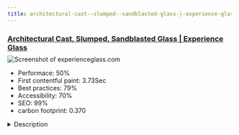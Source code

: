 ```yaml
---
title: architectural-cast--slumped--sandblasted-glass-|-experience-glass
---
```


<div style="height: 3rem">
  <a href="https://experienceglass.com/"><h3>Architectural Cast, Slumped, Sandblasted Glass | Experience Glass</h3></a>
</div>
<img loading="lazy" src="/images/thumbs/experienceglass.com.jpg" alt="Screenshot of experienceglass.com" />
<ul>
  <li>Performace: 50%</li>
  <li>
    First contentful paint:
    3.73Sec
  </li>
  <li>Best practices: 79%</li>
  <li>Accessibility: 70%</li>
  <li>SEO: 99%</li>
  <li>carbon footprint: 0.370</li>
</ul>
<details>
  <summary>Description</summary>
  <p>Experience Glass is a family run company based in Carlsbad, California, designing custom glass products including thick glass, slumped, ColorFuse™, sandblasted, and PermaCoat™ glass for architectural, flooring, lighting, walls, wall dividers, stairways, countertops, and more. We market our products under the trade name "Experience Glass", and our extensive list of satisfied clients includes custom home builders, architectural firms, and retail establishments, to name a few.Their previous site was clunky, ugly, and made with... WordPress! (uhg!)

This new site which has been up since 2017 was built with the excellent Joomla template "Hue" from JoomlaXTC, and features the company's slumped glass and sandblasted glass products.

The biggest issue we faced was creating attractive modules to show off all of the various colors, textures, and patterns available, and placing them in the proper places on the proper pages.

The site is fully SEO optimized and uses a number of free and commercial SEO, page speed, and security extensions.</p>
</details>

